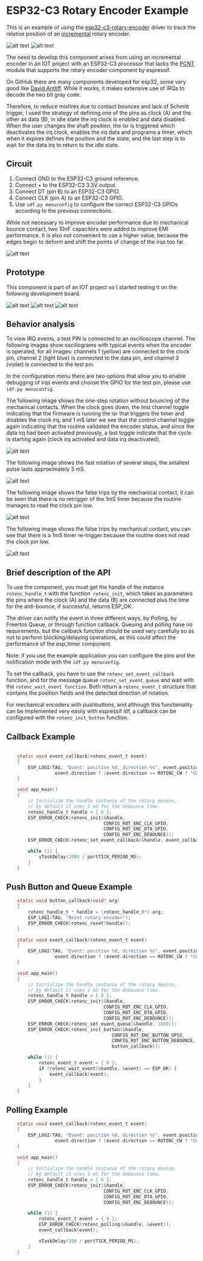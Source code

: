 # ESP32-C3 Rotary Encoder Example

This is an example of using the [esp32-c3-rotary-encoder](https://github.com/) driver to track the relative position of an [incremental](https://tech.alpsalpine.com/prod/e/html/encoder/incremental/ec11/ec11_list.html) rotary encoder.

![alt text](images/EC11B202440M.png)
![alt text](images/ky04-20.png)

The need to develop this component arises from using an incremental encoder in an IOT project with an ESP32-C3 processor that lacks the [PCNT](https://github.com/espressif/esp-idf/tree/73db142/examples/peripherals/pcnt/rotary_encoder) module that supports the rotary encoder component by espressif.

On GitHub there are many components developed for esp32, some very good like [David Antliff](https://github.com/DavidAntliff/esp32-rotary-encoder-example). While it works, it makes extensive use of IRQs to decode the two bit gray code. 

Therefore, to reduce misfires due to contact bounces and lack of Schmitt trigger, I used the strategy of defining one of the pins as clock (A) and the other as data (B), in idle state the irq clock is enabled and data disabled. When the user changes the shaft position, the isr is triggered which deactivates the irq clock, enables the irq data and programs a timer, which when it expires defines the position and the state, and the last step is to wait for the data irq to return to the idle state.

## Circuit

1. Connect GND to the ESP32-C3 ground reference.
2. Connect + to the ESP32-C3 3.3V output.
3. Connect DT (pin B) to an ESP32-C3 GPIO.
4. Connect CLK (pin A) to an ESP32-C3 GPIO.
5. Use `idf.py menuconfig` to configure the correct ESP32-C3 GPIOs according to the previous connections.

While not necessary to improve encoder performance due to mechanical bounce contact, two 10nF capacitors were added to improve EMI performance. It is also not convenient to use a higher value, because the edges begin to deform and shift the points of change of the irqs too far.

![alt text](images/Schematic.png)

## Prototype 
This component is part of an IOT project so I started testing it on the following development board.

![alt text](images/pcb_proto_1.png)
![alt text](images/pcb_proto_2.png)
![alt text](images/pcb_proto_3.png)

## Behavior analysis
To view IRQ events, a test PIN is connected to an oscilloscope channel.
The following images show oscillograms with typical events when the encoder is operated, for all images: channels 1 (yellow) are connected to the clock pin, channel 2 (light blue) is connected to the data pin, and channel 3 (violet) is connected to the test pin.

In the configuration menu there are two options that allow you to enable debugging of irqs events and choose the GPIO for the test pin, please use `idf.py menuconfig`.

The following image shows the one-step rotation without bouncing of the mechanical contacts.
When the clock goes down, the test channel toggle indicating that the firmware is running the isr that triggers the timer and disables the clock irq, and 1 mS later we see that the control channel toggle again indicating that the routine validated the encoder status, and since the data irq had been activated previously, a last toggle indicate that the cycle is starting again (clock irq activated and data irq deactivated).

![alt text](images/TEK_one_step_ok.png)

The following image shows the fast rotation of several steps, the smallest pulse lasts approximately 3 mS.

![alt text](images/TEK_fast_steps_ok.png)

The following image shows the false trips by the mechanical contact, it can be seen that there is no retrigger of the 1mS timer because the routine manages to read the clock pin low.

![alt text](images/TEK_bounce_1ms.png)

The following image shows the false trips by mechanical contact, you can see that there is a 1mS timer re-trigger because the routine does not read the clock pin low.

![alt text](images/TEK_timer.png)

## Brief description of the API
To use the component, you must get the handle of the instance `rotenc_handle_t` with the function` rotenc_init`, which takes as parameters the pins where the clock (A) and the data (B) are connected plus the time for the anti-bounce, if successful, returns ESP_OK.

The driver can notify the event in three different ways, by Polling, by Freertos Queue, or through function callback. Queuing and polling have no requirements, but the callback function should be used very carefully so as not to perform blocking/delaying operations, as this could affect the performance of the esp_timer component.

Note: if you use the example application you can configure the pins and the notification mode with the `idf.py menuconfig`.

To set the callback, you have to use the `rotenc_set_event_callback` function, and for the message queue `rotenc_set_event_queue` and wait with the `rotenc_wait_event function`. Both return a `rotenc_event_t` structure that contains the position fields and the detected direction of rotation.

For mechanical encoders with pushbuttons, and although this functionality can be implemented very easily with espressif idf, a callback can be configured with the `rotenc_init_button` function.

Callback Example
----------------
```c
    
    static void event_callback(rotenc_event_t event)
    {
        ESP_LOGI(TAG, "Event: position %d, direction %s", event.position,
                  event.direction ? (event.direction == ROTENC_CW ? "CW" : "CCW") : "NOT_SET")  ;
    }

    void app_main()
    {
        // Initialize the handle instance of the rotary device, 
        // by default it uses 1 mS for the debounce time.
        rotenc_handle_t handle = { 0 };
        ESP_ERROR_CHECK(rotenc_init(&handle, 
                                    CONFIG_ROT_ENC_CLK_GPIO, 
                                    CONFIG_ROT_ENC_DTA_GPIO, 
                                    CONFIG_ROT_ENC_DEBOUNCE));
        ESP_ERROR_CHECK(rotenc_set_event_callback(&handle, event_callback));

        while (1) {
            vTaskDelay(1000 / portTICK_PERIOD_MS);
        }
    }
```

Push Button and Queue Example
-----------------------------
```c
    static void button_callback(void* arg)
    {
        rotenc_handle_t * handle = (rotenc_handle_t*) arg;
        ESP_LOGI(TAG, "Reset rotary encoder");
        ESP_ERROR_CHECK(rotenc_reset(handle));
    }

    static void event_callback(rotenc_event_t event)
    {
        ESP_LOGI(TAG, "Event: position %d, direction %s", event.position,
                  event.direction ? (event.direction == ROTENC_CW ? "CW" : "CCW") : "NOT_SET")  ;
    }

    void app_main()
    {
        // Initialize the handle instance of the rotary device, 
        // by default it uses 1 mS for the debounce time.
        rotenc_handle_t handle = { 0 };
        ESP_ERROR_CHECK(rotenc_init(&handle, 
                                    CONFIG_ROT_ENC_CLK_GPIO, 
                                    CONFIG_ROT_ENC_DTA_GPIO, 
                                    CONFIG_ROT_ENC_DEBOUNCE));
        ESP_ERROR_CHECK(rotenc_set_event_queue(&handle, 1000));
        ESP_ERROR_CHECK(rotenc_init_button(&handle, 
                                       CONFIG_ROT_ENC_BUTTON_GPIO, 
                                       CONFIG_ROT_ENC_BUTTON_DEBOUNCE, 
                                       button_callback));

        while (1) {
            rotenc_event_t event = { 0 };
            if (rotenc_wait_event(&handle, &event) == ESP_OK) {
                event_callback(event);
            }
        }
    }
```

Polling Example
----------------
```c
    static void event_callback(rotenc_event_t event)
    {
        ESP_LOGI(TAG, "Event: position %d, direction %s", event.position,
                  event.direction ? (event.direction == ROTENC_CW ? "CW" : "CCW") : "NOT_SET")  ;
    }

    void app_main()
    {
        // Initialize the handle instance of the rotary device, 
        // by default it uses 1 mS for the debounce time.
        rotenc_handle_t handle = { 0 };
        ESP_ERROR_CHECK(rotenc_init(&handle, 
                                    CONFIG_ROT_ENC_CLK_GPIO, 
                                    CONFIG_ROT_ENC_DTA_GPIO, 
                                    CONFIG_ROT_ENC_DEBOUNCE));

        while (1) {
            rotenc_event_t event = { 0 };
            ESP_ERROR_CHECK(rotenc_polling(&handle, &event));
            event_callback(event);

            vTaskDelay(100 / portTICK_PERIOD_MS);
        }
    }
```
